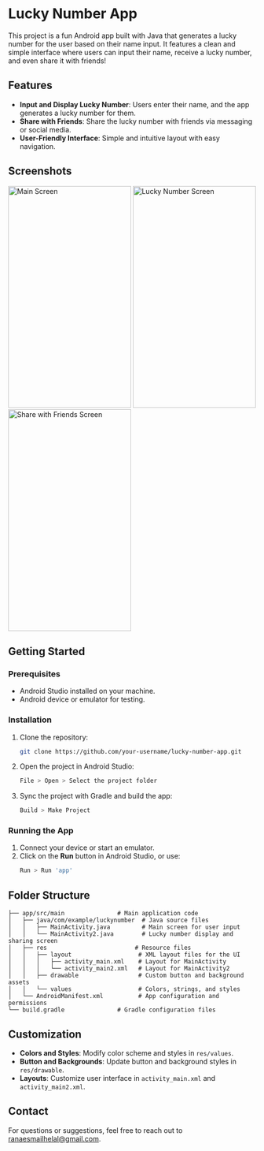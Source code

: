 # Lucky Number App

This project is a fun Android app built with Java that generates a lucky number for the user based on their name input. It features a clean and simple interface where users can input their name, receive a lucky number, and even share it with friends!

## Features

- **Input and Display Lucky Number**: Users enter their name, and the app generates a lucky number for them.
- **Share with Friends**: Share the lucky number with friends via messaging or social media.
- **User-Friendly Interface**: Simple and intuitive layout with easy navigation.

## Screenshots

<img src="assets/1.png" alt="Main Screen" width="250" height="450">
<img src="assets/2.png" alt="Lucky Number Screen" width="250" height="450">
<img src="assets/3.png" alt="Share with Friends Screen" width="250" height="450">

## Getting Started

### Prerequisites

- Android Studio installed on your machine.
- Android device or emulator for testing.

### Installation

1. Clone the repository:
   ```bash
   git clone https://github.com/your-username/lucky-number-app.git
   ```
2. Open the project in Android Studio:
   ```bash
   File > Open > Select the project folder
   ```
3. Sync the project with Gradle and build the app:
   ```bash
   Build > Make Project
   ```

### Running the App

1. Connect your device or start an emulator.
2. Click on the **Run** button in Android Studio, or use:
   ```bash
   Run > Run 'app'
   ```

## Folder Structure

```
├── app/src/main               # Main application code
│   ├── java/com/example/luckynumber  # Java source files
│   │   ├── MainActivity.java         # Main screen for user input
│   │   └── MainActivity2.java        # Lucky number display and sharing screen
│   ├── res                         # Resource files
│   │   ├── layout                   # XML layout files for the UI
│   │   │   ├── activity_main.xml    # Layout for MainActivity
│   │   │   └── activity_main2.xml   # Layout for MainActivity2
│   │   ├── drawable                 # Custom button and background assets
│   │   └── values                   # Colors, strings, and styles
│   └── AndroidManifest.xml          # App configuration and permissions
└── build.gradle               # Gradle configuration files
```

## Customization

- **Colors and Styles**: Modify color scheme and styles in `res/values`.
- **Button and Backgrounds**: Update button and background styles in `res/drawable`.
- **Layouts**: Customize user interface in `activity_main.xml` and `activity_main2.xml`.

## Contact

For questions or suggestions, feel free to reach out to [ranaesmailhelal@gmail.com](mailto:ranaesmailhelal@gmail.com).
